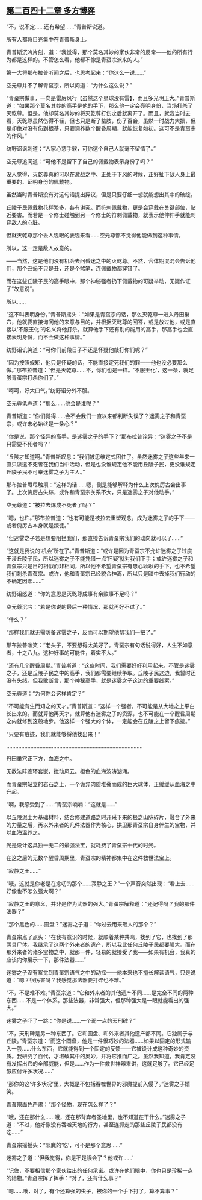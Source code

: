## [第二百四十二章 多方博弈](https://www.xxbiquge.com/11_11207/9232558.html)


  “不，说不定……还有希望……”青普斯说道。

  所有人都将目光集中在青普斯身上。

  青普斯沉吟片刻，道：“我觉得，那个莫名其妙的家伙非常的反常——他的所有行为都是这样的。不管怎么看，他都不像是青虿宗派来的人。”

  第一大将那布拉普听闻之后，也思考起来：“你这么一说……”

  空元尊并不了解青虿宗，所以问道：“为什么这么说？”

  “青虿宗做事，一向是雷厉风行【虽然这个星球没有雷】，而且多光明正大。”青普斯道：“如果那个莫名其妙的高手是他的手下，那么他一定会亮明身份，当场打杀了灭亁尊。但是，他却莫名其妙的将灭亁尊打伤之后就离开了。而且，就我当时去看，灭亁尊虽然伤得不轻，但也只是断了螯肢，伤了百会，虽然一时战力大损，但是却绝对没有伤到根基，只要调养数个醒昏周期，就能恢复如初。这可不是青虿宗的作风。”

  纺野诏讽刺道：“人家心慈手软，可你这个自己人就毫不留情了。”

  空元尊追问道：“可他不是留下了自己的佩戴物表示身份了吗？”

  没人觉得，灭亁尊真的可以在激战之中、正处于下风的时候，正好扯下敌人身上最重要的、证明身份的佩戴物。

  虽然当时青普斯没有对这句话提出异议，但是只要仔细一想就能想出其中的破绽。

  丘陵子民佩戴物花样繁多，各有讲究。而符剌佩戴物，更是会穿戴在关键部位，贴近要害。而若是一个修士碰触到另一个修士的符剌佩戴物，就表示他伸伸手就能刺穿敌人的心脏。

  但就灭亁尊那个丢人现眼的表现来看……空元尊都不觉得他能做到这种事情。

  所以，这一定是敌人故意的。

  ——当然，这是他们没有机会去问昏迷之中的灭亁尊。不然，合体期混混会告诉他们，那个丑逼不只是丑，还是个煞笔，连佩戴物都穿错了。

  而在这些丘陵子民的高手眼中，那个神秘强者扔下佩戴物的可疑举动，无疑作证了“故意说”。

  所以……

  “这不叫表明身份。”青普斯摇头：“如果是青虿宗的话，那么灭亁尊一进入丹田巢穴，他就要直接询问他的来意与目的，并根据灭亁尊的回答，或是放过他，或是直接以‘不服王化’的名义将他打杀。就算他手下还有别的能用的高手，那高手也会直接表明身份，而不会做这种事情。”

  纺野诏讥笑道：“可你们前段日子不还是怀疑他敲打你们呢？”

  “因为按照规矩，他只是怀疑的话，不能直接定死我们的罪——他也没必要那么做。”那布拉普道：“但是灭亁尊……不，你们也是一样。‘不服王化’，这一条，就足够青虿宗打杀你们了。”

  “呵呵，好大口气。”纺野诏分外不服。

  空元尊低声道：“那么……他会是谁呢？”

  青普斯道：“你们觉得……会不会我们一直以来都判断失误了？迷雾之子和青虿宗，或许未必始终是一条心？”

  “你是说，那个怪异的高手，是迷雾之子的手下？”那布拉普诧异：“迷雾之子不是只需要不死者吗？”

  “丘陵才知道啊。”青普斯叹息：“我们被思维定式困住了。虽然迷雾之子这些年来一直只派遣不死者在我们当中活动，但是也没谁规定他不能用丘陵子民，更没谁规定丘陵子民不可奉迷雾之子为主人。”

  那布拉普甩甩触须：“这样的话……嗯，倒是能够解释为什么上次傀厉古会出事了。上次傀厉古失踪，或许和青虿宗关系不大，只是迷雾之子对他动手。”

  空元尊道：“被拉去炼成不死者了吗？”

  “嗯，也许。”那布拉普道：“也有可能是被拉去重塑观念，成为迷雾之子的手下——或者傀厉古本身就是叛徒。”

  “但迷雾之子若是想要阻拦我们，那直接告诉青虿宗我们的动向就可以了……”

  “这就是我说的‘机会’所在了。”青普斯道：“或许是因为青虿宗不允许迷雾之子过度干涉丘陵子民，所以迷雾之子不能凭借一点‘怀疑’就对我们下手；或许迷雾之子和青虿宗只是目的相似而非相同，所以他不希望青虿宗有忠心耿耿的手下，也不希望我们刺杀青虿宗。或许，他和青虿宗已经貌合神离，所以只是暗中去掉我们行动的不确定因素……”

  纺野诏怒道：“你的意思是灭亁尊成事有余败事不足吗？”

  空元尊沉吟：“若是你说的最后一种情况，那就再好不过了。”

  “什么？”

  “那样我们就无需防备迷雾之子，反而可以期望他帮我们一把了。”

  那布拉普嗤笑：“老头子，不要想得太美好了。青虿宗有句话说得好，人生不如意者，十之八九。这种好事的可能性，着实不大。”

  “还有几个醒昏周期。”青普斯道：“这些时间，我们需要好好利用起来。不管是迷雾之子，还是丘陵子民之中的高手，我们都需要继续争取。丘陵子民这边，我暂时还没有头绪。但我敢断言，那个神秘高手，就是迷雾之子这边的重要线索。”

  空元尊道：“为何你会这样肯定？”

  “不可能有生而知之的天才。”青普斯道：“这样一个强者，不可能是从大地之上平白长出来的。而就算他再天才，就算他有迷雾之子的资源，也不可能在一个醒昏周期之内就修到这般地步。他这样一个强大的个体，一定能会在丘陵之上留下痕迹。”

  “只要有痕迹，我们就能够将他找出来！”

  ………………………………………………………………………………

  丹田巢穴正下方，血海之中。

  无数法阵连环套嵌，搅动风云。橙色的血海波涛汹涌。

  而青虿宗站立的岩石之上，一个诡异肉质堆叠而成的巨大球体，正缓缓从血海之中升起。

  “啊，我感受到了……”青虿宗喃喃：“这就是……”

  以丘陵泥土为基础材料，结合修建道路之时开采下来的极之山脉碎片，融合了外来的力量之后，再以外来者的几件法器作为核心，拱卫那青虿宗自身伴生的宝物，并以血海温养之。

  光是设计这具独一无二的最强法宝，就耗费了青虿宗十代的时光。

  在这之后的无数个醒昏周期里，青虿宗的精神都集中在这件救世法宝上。

  “寂静之王……”

  “哦，这就是你老是在念叨的那个……寂静之王？”一个声音突然出现：“看上去……好像也不怎么强大啊？”

  “寂静之王的意义，并非是作为武器的强大。”青虿宗解释道：“还记得吗？我的那件法器？”

  “那个黑色的……圆盘？”迷雾之子道：“你过去用来砸人的那个？”

  青虿宗点了点头：“在我有意识的时候，就顺着某种共鸣，找到了它，也找到了那两具尸体。我继承了这两个外来者的遗产，所以我比任何丘陵子民都要强大。而在那外来者的诸多宝物之中，就那一件，轻易的就接受了我——如果有机会，我真的应该向你展示一下，那件法器……”

  迷雾之子没有察觉到青虿宗语气之中的动摇——他本来也不擅长解读语气，只是说道：“嗯？很厉害吗？我感觉那法器要打碎也不难。”

  “不，不是难不难。”青虿宗道：“它和外来者的其他遗产不同……是完全不同的两种东西……不是一个体系。那些法器，非常强大，但那种强大是一眼就能看出的强大。”

  迷雾之子吓了一跳：“你是说……一个弱一点的天刑碑？”

  “不，天刑碑是另一种东西了。它和圆盘、和外来者其他遗产都不同。它独属于与丘陵。”青虿宗道：“而这个圆盘，他是一件很巧妙的法器……如果以固定的形式输入一股……什么东西，它就能得到一个固定的反馈——它被设计成这种奇妙的资质。我研究了百代，才堪破其中的奥妙，并将它推而广之。虽然我知道，我肯定没有发挥出它的全部威能，但是……作为一件救世神器来讲，这就足够了。它已经足够应付许多状况……”

  “那你的这‘许多状况’里，大概是不包括吞噬世界的邪魔提前入侵了。”迷雾之子嬉笑。

  青虿宗面色严肃：“那个怪物，现在怎么样了？”

  “哦，还在那什么……哦，还在那背弃者圣地里，也不知道在干什么。”迷雾之子道：“不过，他好像没有吞噬天地的行为，甚至连抓走的那些丘陵子民都没有吃……”

  青虿宗摇摇头：“邪魔的‘吃’，可不是那个意思……”

  迷雾之子道：‘但我觉得，你是不是误会了？他或许……’

  “记住，不要相信那个家伙给出的任何承诺。或许在他们眼中，你也只是珍稀一点的猎物。”青虿宗挥了挥手：“对了，还有什么事？”

  “嗯……哦，对了，有个还算强的虫子，被你的一个手下打了，算不算事？”
